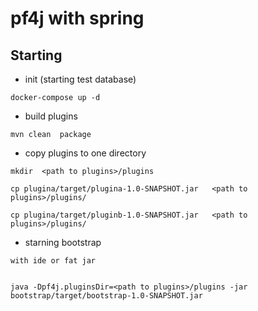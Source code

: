 # pf4j with spring


## Starting

* init (starting test database)

```code
docker-compose up -d 
```

* build plugins

```shell
mvn clean  package
```

* copy plugins to one directory

```shell
mkdir  <path to plugins>/plugins

cp plugina/target/plugina-1.0-SNAPSHOT.jar   <path to plugins>/plugins/

cp plugina/target/pluginb-1.0-SNAPSHOT.jar   <path to plugins>/plugins/

```

* starning bootstrap 

```shell
with ide or fat jar


java -Dpf4j.pluginsDir=<path to plugins>/plugins -jar bootstrap/target/bootstrap-1.0-SNAPSHOT.jar
```